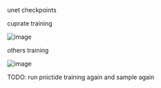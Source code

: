 unet checkpoints

cuprate training

![image](https://github.com/sdkyuanpanda/SuperDiff/assets/49769610/7150eda7-9483-4aa9-8444-66baff414198)


others training

![image](https://github.com/sdkyuanpanda/SuperDiff/assets/49769610/95187bdd-100f-4fd9-b630-701a9c233d2e)

TODO: run pnictide training again and sample again
